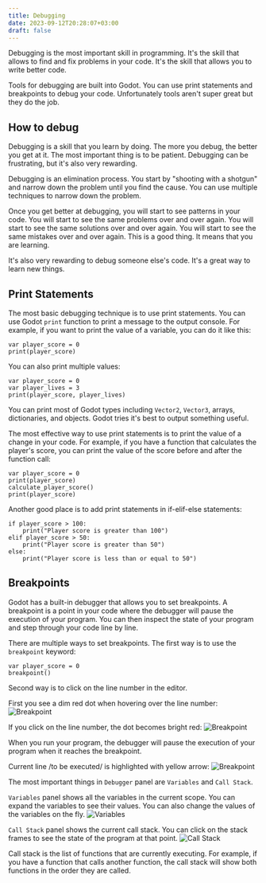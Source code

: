 ```yaml
---
title: Debugging
date: 2023-09-12T20:28:07+03:00
draft: false
---
```


Debugging is the most important skill in programming. It's the skill that
allows to find and fix problems in your code. It's the skill that allows you
to write better code.

Tools for debugging are built into Godot. You can use print statements and
breakpoints to debug your code. Unfortunately tools aren't super great but
they do the job.

## How to debug

Debugging is a skill that you learn by doing. The more you debug, the better
you get at it. The most important thing is to be patient. Debugging can be
frustrating, but it's also very rewarding.

Debugging is an elimination process. You start by "shooting with a shotgun"
and narrow down the problem until you find the cause. You can use multiple
techniques to narrow down the problem.

Once you get better at debugging, you will start to see patterns in your
code. You will start to see the same problems over and over again. You will
start to see the same solutions over and over again. You will start to see
the same mistakes over and over again. This is a good thing. It means that
you are learning.

It's also very rewarding to debug someone else's code. It's a great way to
learn new things.

## Print Statements

The most basic debugging technique is to use print statements. You can use
Godot `print` function to print a message to the output console. For example,
if you want to print the value of a variable, you can do it like this:

```gdscript
var player_score = 0
print(player_score)
```

You can also print multiple values:

```gdscript
var player_score = 0
var player_lives = 3
print(player_score, player_lives)
```

You can print most of Godot types including `Vector2`, `Vector3`, arrays,
dictionaries, and objects. Godot tries it's best to output something useful.

The most effective way to use print statements is to print the value of a change
in your code. For example, if you have a function that calculates the player's
score, you can print the value of the score before and after the function call:

```gdscript
var player_score = 0
print(player_score)
calculate_player_score()
print(player_score)
```

Another good place is to add print statements in if-elif-else statements:

```gdscript
if player_score > 100:
    print("Player score is greater than 100")
elif player_score > 50:
    print("Player score is greater than 50")
else:
    print("Player score is less than or equal to 50")
```

## Breakpoints

Godot has a built-in debugger that allows you to set breakpoints. A breakpoint
is a point in your code where the debugger will pause the execution of your
program. You can then inspect the state of your program and step through your
code line by line.

There are multiple ways to set breakpoints. The first way is to use the `breakpoint`
keyword:

```gdscript
var player_score = 0
breakpoint()
```

Second way is to click on the line number in the editor.

First you see a dim red dot when hovering over the line number:
![Breakpoint](/images/debugging/breakpoint1.png)

If you click on the line number, the dot becomes bright red:
![Breakpoint](/images/debugging/breakpoint2.png)

When you run your program, the debugger will pause the execution of your program
when it reaches the breakpoint.

Current line /to be executed/ is highlighted with yellow arrow:
![Breakpoint](/images/debugging/currentline.png)

The most important things in `Debugger` panel are `Variables` and `Call Stack`.

`Variables` panel shows all the variables in the current scope. You can expand
the variables to see their values. You can also change the values of the
variables on the fly.
![Variables](/images/debugging/variables.png)

`Call Stack` panel shows the current call stack. You can click on the stack
frames to see the state of the program at that point.
![Call Stack](/images/debugging/stackframes.png)

Call stack is the list of functions that are currently executing. For example,
if you have a function that calls another function, the call stack will show
both functions in the order they are called.
